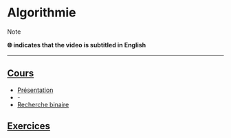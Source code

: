 # Algorithmie

> [!NOTE]
> **🌐 indicates that the video is subtitled in English**

---

## [Cours](https://www.youtube.com/playlist?list=PLrSOXFDHBtfE0AkOm795c2qpLQJNiEBbZ)

+ [Présentation](https://www.youtube.com/watch?v=R9iHBRQbiEI)
+ \-
+ [Recherche binaire](https://www.youtube.com/watch?v=gsaQRO0cU7Q)

## [Exercices](https://www.youtube.com/playlist?list=PLrSOXFDHBtfHzupAh7gJWX6GocGsJXrwK)

